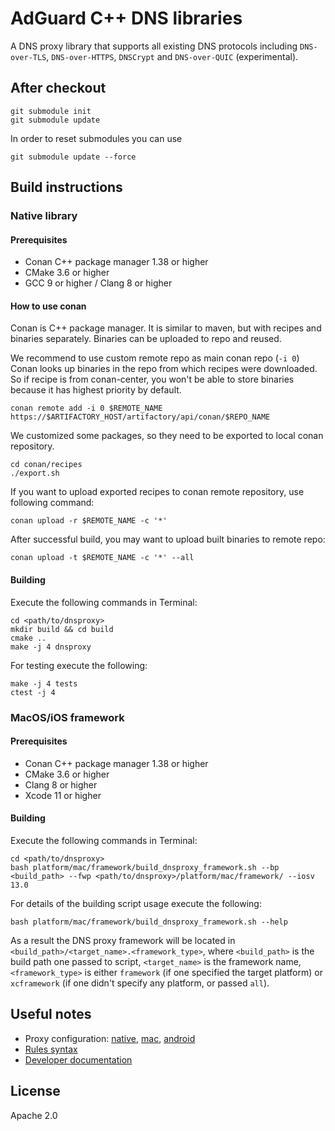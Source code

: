 # AdGuard C++ DNS libraries

A DNS proxy library that supports all existing DNS protocols including `DNS-over-TLS`,
`DNS-over-HTTPS`, `DNSCrypt` and `DNS-over-QUIC` (experimental).

## After checkout

```
git submodule init
git submodule update
```
In order to reset submodules you can use
```
git submodule update --force
```
## Build instructions

### Native library

#### Prerequisites

* Conan C++ package manager 1.38 or higher
* CMake 3.6 or higher
* GCC 9 or higher / Clang 8 or higher

#### How to use conan

Conan is C++ package manager. It is similar to maven, but with recipes and binaries separately.
Binaries can be uploaded to repo and reused.

We recommend to use custom remote repo as main conan repo (`-i 0`)
Conan looks up binaries in the repo from which recipes were downloaded.
So if recipe is from conan-center, you won't be able to store binaries because it has highest priority by default.

```
conan remote add -i 0 $REMOTE_NAME https://$ARTIFACTORY_HOST/artifactory/api/conan/$REPO_NAME
```

We customized some packages, so they need to be exported to local conan repository.

```
cd conan/recipes
./export.sh
```

If you want to upload exported recipes to conan remote repository, use following command:

```
conan upload -r $REMOTE_NAME -c '*'
```

After successful build, you may want to upload built binaries to remote repo:
```
conan upload -t $REMOTE_NAME -c '*' --all
```

#### Building

Execute the following commands in Terminal:
```
cd <path/to/dnsproxy>
mkdir build && cd build
cmake ..
make -j 4 dnsproxy
```

For testing execute the following:
```
make -j 4 tests
ctest -j 4
```

### MacOS/iOS framework

#### Prerequisites

* Conan C++ package manager 1.38 or higher
* CMake 3.6 or higher
* Clang 8 or higher
* Xcode 11 or higher

#### Building

Execute the following commands in Terminal:
```
cd <path/to/dnsproxy>
bash platform/mac/framework/build_dnsproxy_framework.sh --bp <build_path> --fwp <path/to/dnsproxy>/platform/mac/framework/ --iosv 13.0
```

For details of the building script usage execute the following:
```
bash platform/mac/framework/build_dnsproxy_framework.sh --help
```

As a result the DNS proxy framework will be located in `<build_path>/<target_name>.<framework_type>`,
where `<build_path>` is the build path one passed to script, `<target_name>` is the framework name,
`<framework_type>` is either `framework` (if one specified the target platform) or
`xcframework` (if one didn't specify any platform, or passed `all`).

## Useful notes

* Proxy configuration: [native](proxy/include/dnsproxy_settings.h), [mac](platform/mac/framework/AGDnsProxy.h),
[android](platform/android/dnsproxy/lib/src/main/java/com/adguard/dnslibs/proxy/DnsProxySettings.java)
* [Rules syntax](https://github.com/AdguardTeam/AdguardHome/wiki/Hosts-Blocklists)
* [Developer documentation](documentation/DEV_DOCS.en.md)

## License

Apache 2.0